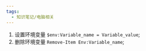 ```yaml
---
tags:
  - 知识笔记/电脑相关
---
```

1. 设置环境变量 `$env:Variable_name = Variable_value`;
2. 删除环境变量 `Remove-Item Env:Variable_name`;
